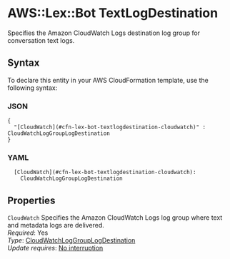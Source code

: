 # AWS::Lex::Bot TextLogDestination<a name="aws-properties-lex-bot-textlogdestination"></a>

Specifies the Amazon CloudWatch Logs destination log group for conversation text logs\.

## Syntax<a name="aws-properties-lex-bot-textlogdestination-syntax"></a>

To declare this entity in your AWS CloudFormation template, use the following syntax:

### JSON<a name="aws-properties-lex-bot-textlogdestination-syntax.json"></a>

```
{
  "[CloudWatch](#cfn-lex-bot-textlogdestination-cloudwatch)" : CloudWatchLogGroupLogDestination
}
```

### YAML<a name="aws-properties-lex-bot-textlogdestination-syntax.yaml"></a>

```
  [CloudWatch](#cfn-lex-bot-textlogdestination-cloudwatch): 
    CloudWatchLogGroupLogDestination
```

## Properties<a name="aws-properties-lex-bot-textlogdestination-properties"></a>

`CloudWatch`  <a name="cfn-lex-bot-textlogdestination-cloudwatch"></a>
Specifies the Amazon CloudWatch Logs log group where text and metadata logs are delivered\.  
*Required*: Yes  
*Type*: [CloudWatchLogGroupLogDestination](aws-properties-lex-bot-cloudwatchloggrouplogdestination.md)  
*Update requires*: [No interruption](https://docs.aws.amazon.com/AWSCloudFormation/latest/UserGuide/using-cfn-updating-stacks-update-behaviors.html#update-no-interrupt)